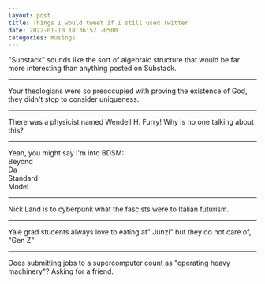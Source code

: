 ```yaml
---
layout: post
title: Things I would tweet if I still used Twitter
date: 2022-01-10 18:36:52 -0500
categories: musings
---
```


"Substack" sounds like the sort of algebraic structure that would be far more interesting than anything posted on Substack.

___

Your theologians were so preoccupied with proving the existence of God, they didn't stop to consider uniqueness.

___

There was a physicist named Wendell H. Furry! Why is no one talking about this?

___

Yeah, you might say I'm into BDSM:  
Beyond  
Da  
Standard  
Model  

___

Nick Land is to cyberpunk what the fascists were to Italian futurism.

___

Yale grad students always love to eating at" Junzi" but they do not care of, "Gen Z"

___

Does submitting jobs to a supercomputer count as "operating heavy machinery"? Asking for a friend.

